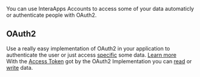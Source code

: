 You can use InteraApps Accounts to access some of your data automaticly or authenticate people with OAuth2.


## OAuth2
Use a really easy implementation of OAuth2 in your application to authenticate the user or just access [specific](/docs/accounts/permissions) some data.
[Learn more](/docs/accounts/oauth2)
<br>
With the [Access Token](/docs/accounts/header) got by the OAuth2 Implementation you can [read](/docs/accounts/getting-user-information) or [write](/docs/accounts/writing-user-information) data.